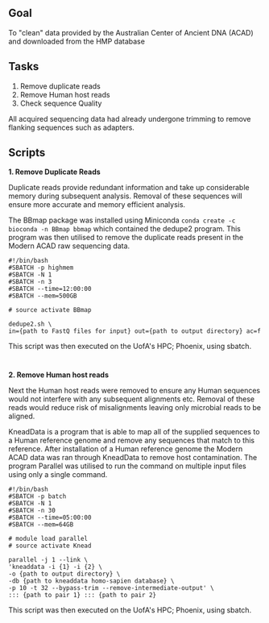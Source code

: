 ## Goal
To "clean" data provided by the Australian Center of Ancient DNA (ACAD) and downloaded from the HMP database

## Tasks
 1. Remove duplicate reads
 2. Remove Human host reads
 3. Check sequence Quality

All acquired sequencing data had already undergone trimming to remove flanking sequences such as adapters.

## Scripts
**1. Remove Duplicate Reads**

Duplicate reads provide redundant information and take up considerable memory during subsequent analysis. Removal of these sequences will ensure more accurate and memory efficient analysis.

The BBmap package was installed using Miniconda
 `conda create -c bioconda -n BBmap bbmap`
 which contained the dedupe2 program. This program was then utilised to remove the duplicate reads present in the Modern ACAD raw sequencing data.
 
    #!/bin/bash
    #SBATCH -p highmem
    #SBATCH -N 1
    #SBATCH -n 3
    #SBATCH --time=12:00:00
    #SBATCH --mem=500GB
    
    # source activate BBmap
    
    dedupe2.sh \
    in={path to FastQ files for input} out={path to output directory} ac=f
   
   This script was then executed on the UofA's HPC; Phoenix, using sbatch.
   #
   **2. Remove Human host reads**

Next the Human host reads were removed to ensure any Human sequences would not interfere with any subsequent alignments etc. Removal of these reads would reduce risk of misalignments leaving only microbial reads to be aligned.

KneadData is a program that is able to map all of the supplied sequences to a Human reference genome and remove any sequences that match to this reference. After installation of a Human reference genome the Modern ACAD data was ran through KneadData to remove host contamination. The program Parallel was utilised to run the command on multiple input files using only a single command.

    #!/bin/bash
    #SBATCH -p batch
    #SBATCH -N 1
    #SBATCH -n 30
    #SBATCH --time=05:00:00
    #SBATCH --mem=64GB
   
    # module load parallel
    # source activate Knead
    
    parallel -j 1 --link \
    'kneaddata -i {1} -i {2} \
    -o {path to output directory} \
    -db {path to kneaddata homo-sapien database} \
    -p 10 -t 32 --bypass-trim --remove-intermediate-output' \
    ::: {path to pair 1} ::: {path to pair 2}
This script was then executed on the UofA's HPC; Phoenix, using sbatch.
#
